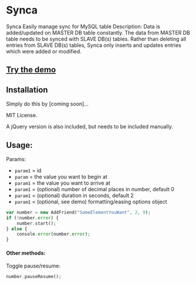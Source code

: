 # Synca
Synca
Easily manage sync for MySQL table
Description: Data is added/updated on MASTER DB table constantly. The data from MASTER DB table needs to be synced with SLAVE DB(s) tables. Rather than deleting all entries from SLAVE DB(s) tables, Synca only inserts and updates entries which were added or modified.

## [Try the demo](http://nookeen.com/synca)

## Installation

Simply do this by [coming soon]...

MIT License.

A jQuery version is also included, but needs to be included manually.

## Usage:
Params:
- `param1` = id 
- `param` = the value you want to begin at
- `param1` = the value you want to arrive at
- `param1` = (optional) number of decimal places in number, default 0
- `param1` = (optional) duration in seconds, default 2
- `param1` = (optional, see demo) formatting/easing options object


```php
var number = new AddFriend("SomeElementYouWant", 2, 9);
if (!number.error) {
    number.start();
} else {
    console.error(number.error);
}
```

#### Other methods:
Toggle pause/resume:

```php
number.pauseResume();
```
